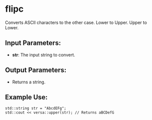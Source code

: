 # flipc

Converts ASCII characters to the other case.
Lower to Upper.
Upper to Lower.

## Input Parameters:
- **str**: The input string to convert.

## Output Parameters:
- Returns a string.

## Example Use:
```
std::string str = "AbcdEFg";
std::cout << versa::upper(str); // Returns aBCDefG
```
